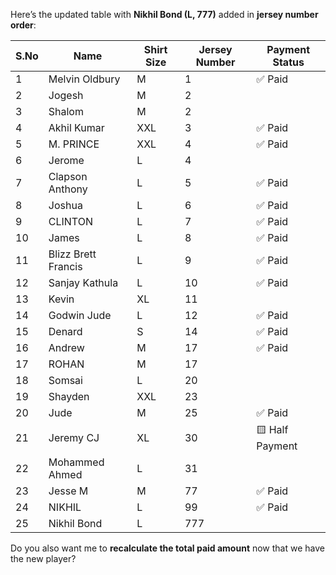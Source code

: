 Here’s the updated table with **Nikhil Bond (L, 777)** added in **jersey number order**:

| S.No | Name                | Shirt Size | Jersey Number | Payment Status  |
| ---- | ------------------- | ---------- | ------------- | --------------- |
| 1    | Melvin Oldbury      | M          | 1             | ✅ Paid          |
| 2    | Jogesh              | M          | 2             |                 |
| 3    | Shalom              | M          | 2             |                 |
| 4    | Akhil Kumar         | XXL        | 3             | ✅ Paid          |
| 5    | M. PRINCE           | XXL        | 4             | ✅ Paid          |
| 6    | Jerome              | L          | 4             |                 |
| 7    | Clapson Anthony     | L          | 5             | ✅ Paid          |
| 8    | Joshua              | L          | 6             | ✅ Paid          |
| 9    | CLINTON             | L          | 7             | ✅ Paid          |
| 10   | James               | L          | 8             | ✅ Paid          |
| 11   | Blizz Brett Francis | L          | 9             | ✅ Paid          |
| 12   | Sanjay Kathula      | L          | 10            | ✅ Paid          |
| 13   | Kevin               | XL         | 11            |                 |
| 14   | Godwin Jude         | L          | 12            | ✅ Paid          |
| 15   | Denard              | S          | 14            | ✅ Paid          |
| 16   | Andrew              | M          | 17            | ✅ Paid          |
| 17   | ROHAN               | M          | 17            |                 |
| 18   | Somsai              | L          | 20            |                 |
| 19   | Shayden             | XXL        | 23            |                 |
| 20   | Jude                | M          | 25            | ✅ Paid          |
| 21   | Jeremy CJ           | XL         | 30            | 🟨 Half Payment |
| 22   | Mohammed Ahmed      | L          | 31            |                 |
| 23   | Jesse M             | M          | 77            | ✅ Paid          |
| 24   | NIKHIL              | L          | 99            | ✅ Paid          |
| 25   | Nikhil Bond         | L          | 777           |                 |

Do you also want me to **recalculate the total paid amount** now that we have the new player?
